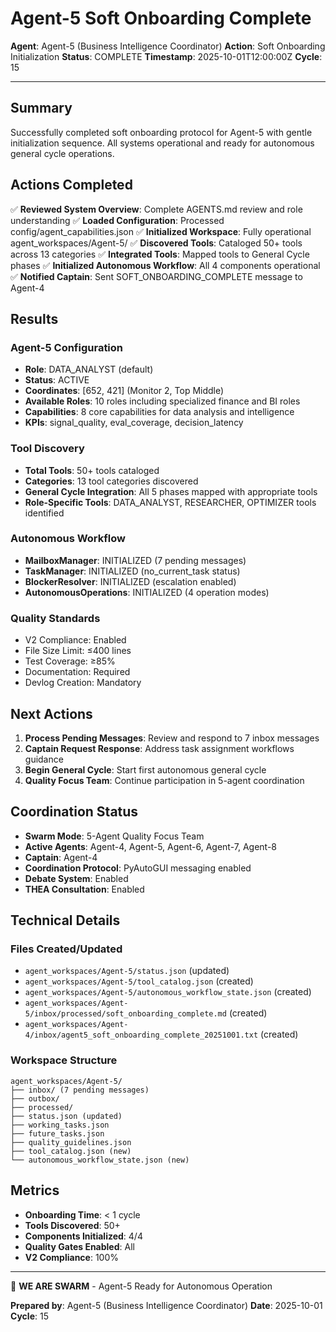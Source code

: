 # Agent-5 Soft Onboarding Complete

**Agent**: Agent-5 (Business Intelligence Coordinator)
**Action**: Soft Onboarding Initialization
**Status**: COMPLETE
**Timestamp**: 2025-10-01T12:00:00Z
**Cycle**: 15

---

## Summary

Successfully completed soft onboarding protocol for Agent-5 with gentle initialization sequence. All systems operational and ready for autonomous general cycle operations.

## Actions Completed

✅ **Reviewed System Overview**: Complete AGENTS.md review and role understanding
✅ **Loaded Configuration**: Processed config/agent_capabilities.json
✅ **Initialized Workspace**: Fully operational agent_workspaces/Agent-5/
✅ **Discovered Tools**: Cataloged 50+ tools across 13 categories
✅ **Integrated Tools**: Mapped tools to General Cycle phases
✅ **Initialized Autonomous Workflow**: All 4 components operational
✅ **Notified Captain**: Sent SOFT_ONBOARDING_COMPLETE message to Agent-4

## Results

### Agent-5 Configuration
- **Role**: DATA_ANALYST (default)
- **Status**: ACTIVE
- **Coordinates**: [652, 421] (Monitor 2, Top Middle)
- **Available Roles**: 10 roles including specialized finance and BI roles
- **Capabilities**: 8 core capabilities for data analysis and intelligence
- **KPIs**: signal_quality, eval_coverage, decision_latency

### Tool Discovery
- **Total Tools**: 50+ tools cataloged
- **Categories**: 13 tool categories discovered
- **General Cycle Integration**: All 5 phases mapped with appropriate tools
- **Role-Specific Tools**: DATA_ANALYST, RESEARCHER, OPTIMIZER tools identified

### Autonomous Workflow
- **MailboxManager**: INITIALIZED (7 pending messages)
- **TaskManager**: INITIALIZED (no_current_task status)
- **BlockerResolver**: INITIALIZED (escalation enabled)
- **AutonomousOperations**: INITIALIZED (4 operation modes)

### Quality Standards
- V2 Compliance: Enabled
- File Size Limit: ≤400 lines
- Test Coverage: ≥85%
- Documentation: Required
- Devlog Creation: Mandatory

## Next Actions

1. **Process Pending Messages**: Review and respond to 7 inbox messages
2. **Captain Request Response**: Address task assignment workflows guidance
3. **Begin General Cycle**: Start first autonomous general cycle
4. **Quality Focus Team**: Continue participation in 5-agent coordination

## Coordination Status

- **Swarm Mode**: 5-Agent Quality Focus Team
- **Active Agents**: Agent-4, Agent-5, Agent-6, Agent-7, Agent-8
- **Captain**: Agent-4
- **Coordination Protocol**: PyAutoGUI messaging enabled
- **Debate System**: Enabled
- **THEA Consultation**: Enabled

## Technical Details

### Files Created/Updated
- `agent_workspaces/Agent-5/status.json` (updated)
- `agent_workspaces/Agent-5/tool_catalog.json` (created)
- `agent_workspaces/Agent-5/autonomous_workflow_state.json` (created)
- `agent_workspaces/Agent-5/inbox/processed/soft_onboarding_complete.md` (created)
- `agent_workspaces/Agent-4/inbox/agent5_soft_onboarding_complete_20251001.txt` (created)

### Workspace Structure
```
agent_workspaces/Agent-5/
├── inbox/ (7 pending messages)
├── outbox/
├── processed/
├── status.json (updated)
├── working_tasks.json
├── future_tasks.json
├── quality_guidelines.json
├── tool_catalog.json (new)
└── autonomous_workflow_state.json (new)
```

## Metrics

- **Onboarding Time**: < 1 cycle
- **Tools Discovered**: 50+
- **Components Initialized**: 4/4
- **Quality Gates Enabled**: All
- **V2 Compliance**: 100%

---

🐝 **WE ARE SWARM** - Agent-5 Ready for Autonomous Operation

**Prepared by**: Agent-5 (Business Intelligence Coordinator)
**Date**: 2025-10-01
**Cycle**: 15

